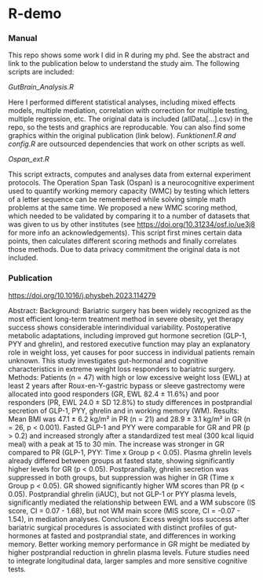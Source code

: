 # R-demo

### Manual
This repo shows some work I did in R during my phd. See the abstract and link to the publication below to understand the study aim. 
The following scripts are included:

*GutBrain_Analysis.R*

Here I performed different statistical analyses, including mixed effects models, multiple mediation, correlation with correction for multiple testing, multiple regression, etc. The original data is included (allData[...].csv) in the repo, so the tests and graphics are reproducable. You can also find some graphics within the original publication (link below). *Funktionen1.R and config.R* are outsourced dependencies that work on other scripts as well.

*Ospan_ext.R*

This script extracts, computes and analyses data from external experiment protocols. The Operation Span Task (Ospan) is a neurocognitive experiment used to quantify working memory capacity (WMC) by testing which letters of a letter sequence can be remembered while solving simple math problems at the same time. We proposed a new WMC scoring method, which needed to be validated by comparing it to a number of datasets that was given to us by other institutes (see https://doi.org/10.31234/osf.io/ue3j8 for more info an acknowledgements). This script first mines certain data points, then calculates different scoring methods and finally correlates those methods. Due to data privacy commitment the original data is not included. 


### Publication

https://doi.org/10.1016/j.physbeh.2023.114279

Abstract:
Background: Bariatric surgery has been widely recognized as the most efficient long-term treatment method in severe obesity, yet therapy success shows considerable interindividual variability. Postoperative metabolic adaptations, including improved gut hormone secretion (GLP-1, PYY and ghrelin), and restored executive function may play an explanatory role in weight loss, yet causes for poor success in individual patients remain unknown. This study investigates gut-hormonal and cognitive characteristics in extreme weight loss responders to bariatric surgery. Methods: Patients (n = 47) with high or low excessive weight loss (EWL) at least 2 years after Roux-en-Y-gastric bypass or sleeve gastrectomy were allocated into good responders (GR, EWL 82.4 ± 11.6%) and poor responders (PR, EWL 24.0 ± SD 12.8%) to study differences in postprandial secretion of GLP-1, PYY, ghrelin and in working memory (WM). Results: Mean BMI was 47.1 ± 6.2 kg/m² in PR (n = 21) and 28.9 ± 3.1 kg/m² in GR (n = 26, p < 0.001). Fasted GLP-1 and PYY were comparable for GR and PR (p > 0.2) and increased strongly after a standardized test meal (300 kcal liquid meal) with a peak at 15 to 30 min. The increase was stronger in GR compared to PR (GLP-1, PYY: Time x Group p < 0.05). Plasma ghrelin levels already differed between groups at fasted state, showing significantly higher levels for GR (p < 0.05). Postprandially, ghrelin secretion was suppressed in both groups, but suppression was higher in GR (Time x Group p < 0.05). GR showed significantly higher WM scores than PR (p < 0.05). Postprandial ghrelin (iAUC), but not GLP-1 or PYY plasma levels, significantly mediated the relationship between EWL and a WM subscore (IS score, CI = 0.07 - 1.68), but not WM main score (MIS score, CI = -0.07 - 1.54), in mediation analyses. Conclusion: Excess weight loss success after bariatric surgical procedures is associated with distinct profiles of gut-hormones at fasted and postprandial state, and differences in working memory. Better working memory performance in GR might be mediated by higher postprandial reduction in ghrelin plasma levels. Future studies need to integrate longitudinal data, larger samples and more sensitive cognitive tests.


